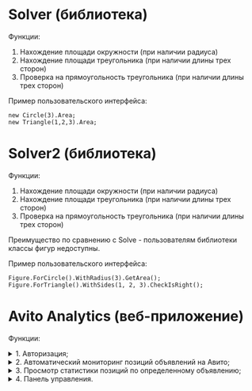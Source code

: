 # Solver (библиотека)
Функции:
1. Нахождение площади окружности (при наличии радиуса)
2. Нахождение площади треугольника (при наличии длины трех сторон)
3. Проверка на прямоугольность треугольника (при наличии длины трех сторон)

Пример пользовательского интерфейса: 
```
new Circle(3).Area; 
new Triangle(1,2,3).Area;
```

# Solver2 (библиотека)
Функции:
1. Нахождение площади окружности (при наличии радиуса)
2. Нахождение площади треугольника (при наличии длины трех сторон)
3. Проверка на прямоугольность треугольника (при наличии длины трех сторон)

Преимущество по сравнению с Solve - пользователям библиотеки классы фигур недоступны.

Пример пользовательского интерфейса: 
```
Figure.ForCircle().WithRadius(3).GetArea(); 
Figure.ForTriangle().WithSides(1, 2, 3).CheckIsRight();
```

# Avito Analytics (веб-приложение)
Функции:
<details> 
  <summary>1. Авторизация;</summary>
  <img src="https://i.ibb.co/RPDP5F2/image.png" width="350" title="hover text">
</details>
<details> 
  <summary>2. Автоматический мониторинг позиций объявлений на Авито;</summary>
  <img src="https://i.ibb.co/5hzB0Yj/image.png" width="350" title="hover text">
</details>
<details> 
  <summary>3. Просмотр статистики позиций по определенному объявлению;</summary>
  <img src="https://i.ibb.co/GcjGhD8/image.png" width="350" title="hover text">
</details>
<details> 
  <summary>4. Панель управления.</summary>
  <img src="https://i.ibb.co/S5W2bym/image.png" width="350" title="hover text">
  <img src="https://i.ibb.co/nc4scZr/image.png" width="350" title="hover text">
</details>
